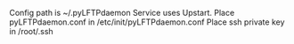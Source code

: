 Config path is ~/.pyLFTPdaemon
Service uses Upstart. Place pyLFTPdaemon.conf in /etc/init/pyLFTPdaemon.conf 
Place ssh private key in /root/.ssh